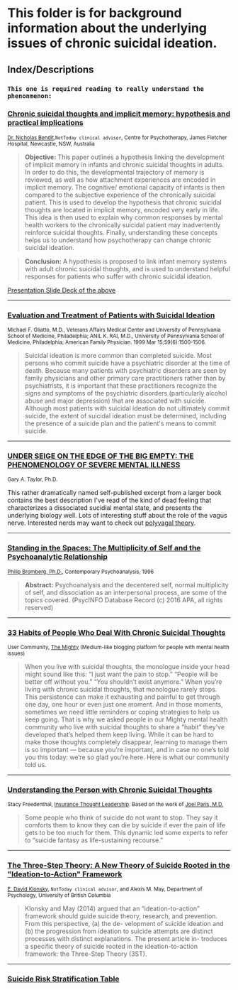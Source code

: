 # This folder is for background information about the underlying issues of chronic suicidal ideation.

## Index/Descriptions

### `This one is required reading to really understand the phenonmenon:`<br>
### [Chronic suicidal thoughts and implicit memory: hypothesis and practical implications](https://github.com/hackforla/not-today/blob/master/lit-review/chronic%20suicidal%20ideation%20and%20implicit%20memory%20paper.pdf)<br>
<sup>[Dr. Nicholas Bendit](https://www.researchgate.net/profile/Nicholas_Bendit),`NotToday clinical advisor`, Centre for Psychotherapy, James Fletcher Hospital, Newcastle, NSW, Australia</sup> 

>**Objective:** This paper outlines a hypothesis linking the development of implicit memory in infants and chronic suicidal thoughts in adults. In order to do this, the developmental trajectory of memory is reviewed, as well as how attachment experiences are encoded in implicit memory. The cognitive/ emotional capacity of infants is then compared to the subjective experience of the chronically suicidal patient. This is used to develop the hypothesis that chronic suicidal thoughts are located in implicit memory, encoded very early in life. This idea is then used to explain why common responses by mental health workers to the chronically suicidal patient may inadvertently reinforce suicidal thoughts. Finally, understanding these concepts helps us to understand how psychotherapy can change chronic suicidal ideation.

>**Conclusion:** A hypothesis is proposed to link infant memory systems with adult chronic suicidal thoughts, and is used to understand helpful responses for patients who suffer with chronic suicidal ideation.

[Presentation Slide Deck of the above](https://github.com/hackforla/not-today/blob/master/lit-review/suicidal-memory-systems.pdf)

---

### [Evaluation and Treatment of Patients with Suicidal Ideation](https://github.com/hackforla/not-today/blob/master/lit-review/Evaluation%20and%20Treatment%20of%20Patients%20with%20Suicidal%20Ideation%20-%20American%20Family%20Physician.pdf)<br>
<sup>Michael F. Gliatto, M.D., Veterans Affairs Medical Center and University of Pennsylvania School of Medicine, Philadelphia; ANIL K. RAI, M.D., University of Pennsylvania School of Medicine, Philadelphia; 
American Family Physician. 1999 Mar 15;59(6):1500-1506.</sup>

>Suicidal ideation is more common than completed suicide. Most persons who commit suicide have a psychiatric disorder at the time of death. Because many patients with psychiatric disorders are seen by family physicians and other primary care practitioners rather than by psychiatrists, it is important that these practitioners recognize the signs and symptoms of the psychiatric disorders (particularly alcohol abuse and major depression) that are associated with suicide. Although most patients with suicidal ideation do not ultimately commit suicide, the extent of suicidal ideation must be determined, including the presence of a suicide plan and the patient's means to commit suicide.

---

### [UNDER SEIGE ON THE EDGE OF THE BIG EMPTY: THE PHENOMENOLOGY OF SEVERE MENTAL ILLNESS](https://github.com/hackforla/not-today/blob/master/lit-review/Emptiness:Deadness.pdf)<br>
<sup>Gary A. Taylor, Ph.D.</sup>

This rather dramatically named self-published excerpt from a larger book contains the best description I've read of the kind of dead feeling that characterizes a dissociated sucidial mental state, and presents the underlying biology well. Lots of interesting stuff about the role of the vagus nerve. Interested nerds may want to check out [polyvagal theory](https://en.wikipedia.org/wiki/Polyvagal_theory).

---

### [Standing in the Spaces: The Multiplicity of Self and the Psychoanalytic Relationship](https://github.com/hackforla/not-today/blob/master/lit-review/E1f_5%20Bromberg_P_Standing_in_the_Spaces.pdf)<br>
<sup>[Philip Bromberg, Ph.D.](https://en.wikipedia.org/wiki/Philip_Bromberg), Contemporary Psychoanalysis, 1996</sup>

>**Abstract:** Psychoanalysis and the decentered self, normal multiplicity of self, and dissociation as an interpersonal process, are some of the topics covered. (PsycINFO Database Record (c) 2016 APA, all rights reserved)

---

### [33 Habits of People Who Deal With Chronic Suicidal Thoughts](https://github.com/hackforla/not-today/blob/master/lit-review/Habits%20of%20People%20Who%20Deal%20With%20Chronic%20Suicidal%20Thoughts%20_%20The%20Mighty.pdf)<br>
<sup>User Community, [The Mighty](https://themighty.com/) (Medium-like blogging platform for people with mental health issues)</sup>

>When you live with suicidal thoughts, the monologue inside your head might sound like this: “I just want the pain to stop.” “People will be better off without you.” “You shouldn’t exist anymore.” When you’re living with chronic suicidal thoughts, that monologue rarely stops. This persistence can make it exhausting and painful to get through one day, one hour or even just one moment. And in those moments, sometimes we need little reminders or coping strategies to help us keep going. That is why we asked people in our Mighty mental health community who live with suicidal thoughts to share a “habit” they’ve developed that’s helped them keep living. While it can be hard to make those thoughts completely disappear, learning to manage them is so important — because you’re important, and in case no one’s told you this today: we’re so glad you’re here. Here is what our community told us.

---

### [Understanding the Person with Chronic Suicidal Thoughts](https://github.com/hackforla/not-today/blob/master/lit-review/Understanding%20the%20person%20with%20chronic%20suicidal%20thoughts.pdf)<br>
<sub>Stacy Freedenthal, [Insurance Thought Leadership](http://insurancethoughtleadership.com/understanding-person-with-suicidal-thoughts/). Based on the work of [Joel Paris, M.D.](https://www.mcgill.ca/psychiatry/joel-paris)</sub>

>Some people who think of suicide do not want to stop. They say it comforts them to know they can die by suicide if ever the pain of life gets to be too much for them. This dynamic led some experts to refer to “suicide fantasy as life-sustaining recourse.” 

---

### [The Three-Step Theory: A New Theory of Suicide Rooted in the "Ideation-to-Action" Framework](https://github.com/hackforla/not-today/blob/master/lit-review/The%20Three-Step%20Theory.pdf)
<sub>[E. David Klonsky](https://psych.ubc.ca/profile/david-klonsky/), `NotToday clinical advisor`, and Alexis M. May, Department of Psychology, University of British Columbia

>Klonsky and May (2014) argued that an “ideation-to-action” framework should guide suicide theory, research, and prevention. From this perspective, (a) the de- velopment of suicide ideation and (b) the progression from ideation to suicide attempts are distinct processes with distinct explanations. The present article in- troduces a specific theory of suicide rooted in the ideation-to-action framework: the Three-Step Theory (3ST).

---

### [Suicide Risk Stratification Table](https://github.com/hackforla/not-today/blob/master/lit-review/RM_MIRECC_SuicideRisk_Table.pdf)

